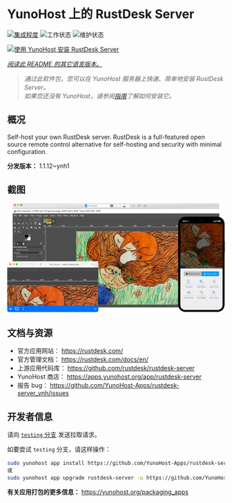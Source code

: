 <!--
注意：此 README 由 <https://github.com/YunoHost/apps/tree/master/tools/readme_generator> 自动生成
请勿手动编辑。
-->

# YunoHost 上的 RustDesk Server

[![集成程度](https://dash.yunohost.org/integration/rustdesk-server.svg)](https://ci-apps.yunohost.org/ci/apps/rustdesk-server/) ![工作状态](https://ci-apps.yunohost.org/ci/badges/rustdesk-server.status.svg) ![维护状态](https://ci-apps.yunohost.org/ci/badges/rustdesk-server.maintain.svg)

[![使用 YunoHost 安装 RustDesk Server](https://install-app.yunohost.org/install-with-yunohost.svg)](https://install-app.yunohost.org/?app=rustdesk-server)

*[阅读此 README 的其它语言版本。](./ALL_README.md)*

> *通过此软件包，您可以在 YunoHost 服务器上快速、简单地安装 RustDesk Server。*  
> *如果您还没有 YunoHost，请参阅[指南](https://yunohost.org/install)了解如何安装它。*

## 概况

Self-host your own RustDesk server. RustDesk is a full-featured open source remote control alternative for self-hosting and security with minimal configuration.

**分发版本：** 1.1.12~ynh1

## 截图

![RustDesk Server 的截图](./doc/screenshots/screenshot.png)

## 文档与资源

- 官方应用网站： <https://rustdesk.com/>
- 官方管理文档： <https://rustdesk.com/docs/en/>
- 上游应用代码库： <https://github.com/rustdesk/rustdesk-server>
- YunoHost 商店： <https://apps.yunohost.org/app/rustdesk-server>
- 报告 bug： <https://github.com/YunoHost-Apps/rustdesk-server_ynh/issues>

## 开发者信息

请向 [`testing` 分支](https://github.com/YunoHost-Apps/rustdesk-server_ynh/tree/testing) 发送拉取请求。

如要尝试 `testing` 分支，请这样操作：

```bash
sudo yunohost app install https://github.com/YunoHost-Apps/rustdesk-server_ynh/tree/testing --debug
或
sudo yunohost app upgrade rustdesk-server -u https://github.com/YunoHost-Apps/rustdesk-server_ynh/tree/testing --debug
```

**有关应用打包的更多信息：** <https://yunohost.org/packaging_apps>
